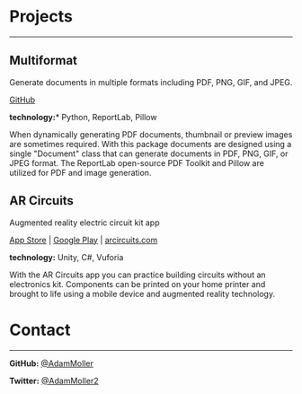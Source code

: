 # Projects
* * *
## Multiformat
Generate documents in multiple formats including PDF, PNG, GIF, and JPEG.

[GitHub](https://github.com/AdamMoller/multiformat)

**technology:*** Python, ReportLab, Pillow

When dynamically generating PDF documents, thumbnail or preview images are sometimes required. With this package documents are designed using a single "Document" class that can generate documents in PDF, PNG, GIF, or JPEG format. The ReportLab open-source PDF Toolkit and Pillow are utilized for PDF and image generation.


## AR Circuits
Augmented reality electric circuit kit app

[App Store](https://itunes.apple.com/us/app/ar-circuits-augmented-reality-electric-circuit-kit/id1078510835) |
[Google Play](https://play.google.com/store/apps/details?id=com.ExplorentalLLC.arCircuits) |
[arcircuits.com](http://arcircuits.com)

**technology:** Unity, C#, Vuforia

With the AR Circuits app you can practice building circuits without an electronics kit. Components can be printed on your home printer and brought to life using a mobile device and augmented reality technology.



# Contact
* * *
**GitHub:** [@AdamMoller](https://github.com/AdamMoller/)

**Twitter:** [@AdamMoller2](https://twitter.com/AdamMoller2)
